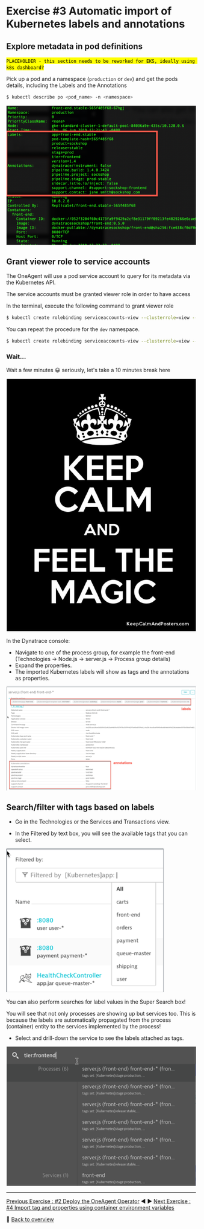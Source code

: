 # Exercise #3 Automatic import of Kubernetes labels and annotations

## Explore metadata in pod definitions

<mark>`PLACEHOLDER - this section needs to be reworked for EKS, ideally using k8s dashboard?`</mark>

Pick up a pod and a namespace (`production` or `dev`) and get the pods details, including the Labels and the Annotations

```sh
$ kubectl describe po <pod_name> -n <namespace>
```
![pod_describe](assets/pod_describe.png)

## Grant viewer role to service accounts

The OneAgent will use a pod service account to query for its metadata via the Kubernetes API.

The service accounts must be granted viewer role in order to have access

In the terminal, execute the following command to grant viewer role

```sh
$ kubectl create rolebinding serviceaccounts-view --clusterrole=view --group=system:serviceaccounts:production --namespace=production
```

You can repeat the procedure for the `dev` namespace.

```sh
$ kubectl create rolebinding serviceaccounts-view --clusterrole=view --group=system:serviceaccounts:dev --namespace=dev
```

### Wait...

Wait a few minutes :grinning: seriously, let's take a 10 minutes break here

![keep_calm](assets/keep_calm.png)

In the Dynatrace console: 

- Navigate to one of the process group, for example the front-end (Technologies -> Node.js -> server.js -> Process group details)
- Expand the properties. 
- The imported Kubernetes labels will show as tags and the annotations as properties.

![pg_labels_annotations](assets/pg_labels_annotations.png)

## Search/filter with tags based on labels

- Go in the Technologies or the Services and Transactions view. 

- In the Filtered by text box, you will see the available tags that you can select.

![filter_by_tag](assets/filter_by_tag.png)

You can also perform searches for label values in the Super Search box!

You will see that not only processes are showing up but services too. This is because the labels are automatically propagated from the process (container) entity to the services implemented by the process!

- Select and drill-down the service to see the labels attached as tags.

![super_search_box_tag](assets/super_search_box_tag.png)

---

[Previous Exercise : #2 Deploy the OneAgent Operator](../02_Deploy_OneAgent_Operator) :arrow_backward: :arrow_forward: [Next Exercise : #4 Import tag and properties using container environment variables](../04_Import_tags_properties_with_env_variables)

:arrow_up_small: [Back to overview](../)